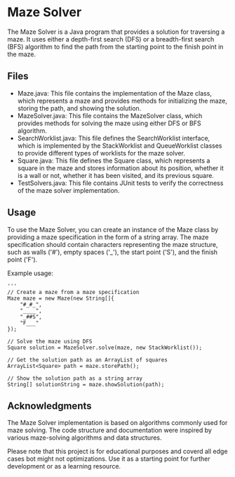 # Maze Solver
The Maze Solver is a Java program that provides a solution for traversing a maze. It uses either a depth-first search (DFS) or a breadth-first search (BFS) algorithm to find the path from the starting point to the finish point in the maze.

## Files

- Maze.java: This file contains the implementation of the Maze class, which represents a maze and provides methods for initializing the maze, storing the path, and showing the solution.
- MazeSolver.java: This file contains the MazeSolver class, which provides methods for solving the maze using either DFS or BFS algorithm.
- SearchWorklist.java: This file defines the SearchWorklist interface, which is implemented by the StackWorklist and QueueWorklist classes to provide different types of worklists for the maze solver.
- Square.java: This file defines the Square class, which represents a square in the maze and stores information about its position, whether it is a wall or not, whether it has been visited, and its previous square.
- TestSolvers.java: This file contains JUnit tests to verify the correctness of the maze solver implementation.

## Usage
To use the Maze Solver, you can create an instance of the Maze class by providing a maze specification in the form of a string array. The maze specification should contain characters representing the maze structure, such as walls ('#'), empty spaces ('_'), the start point ('S'), and the finish point ('F').

Example usage:
    
    ''' 
    // Create a maze from a maze specification
    Maze maze = new Maze(new String[]{
        "#_#_",
        "____",
        "_##S",
        "F___"
    });

    // Solve the maze using DFS
    Square solution = MazeSolver.solve(maze, new StackWorklist());

    // Get the solution path as an ArrayList of squares
    ArrayList<Square> path = maze.storePath();

    // Show the solution path as a string array
    String[] solutionString = maze.showSolution(path);

## Acknowledgments
The Maze Solver implementation is based on algorithms commonly used for maze solving. The code structure and documentation were inspired by various maze-solving algorithms and data structures.

Please note that this project is for educational purposes and coverd all edge cases bot might not optimizations. Use it as a starting point for further development or as a learning resource.   

